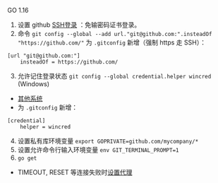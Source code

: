 GO 1.16 

1. 设置 github [SSH登录](https://docs.github.com/en/github/authenticating-to-github/connecting-to-github-with-ssh/generating-a-new-ssh-key-and-adding-it-to-the-ssh-agent) ：免输密码证书登录。
2. 命令 `git config --global --add url."git@github.com:".insteadOf "https://github.com/"` 为 `.gitconfig` 新增（强制 https 走 SSH）：
```
[url "git@github.com:"]
	insteadOf = https://github.com/
```
3. 允许记住登录状态 `git config --global credential.helper wincred` (Windows)
  - [其他系统](https://docs.github.com/en/github/getting-started-with-github/getting-started-with-git/caching-your-github-credentials-in-git)
  - 为 `.gitconfig` 新增：
```
[credential]
	helper = wincred
```
4. 设置私有库环境变量 `export GOPRIVATE=github.com/mycompany/*`
5. 设置允许命令行输入环境变量 `env GIT_TERMINAL_PROMPT=1`
6. `go get`
  - TIMEOUT, RESET 等连接失败时[设置代理](../Proxy/git设置代理.md)